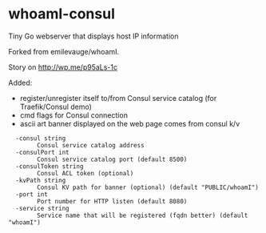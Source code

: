 # whoamI-consul

Tiny Go webserver that displays host IP information

Forked from emilevauge/whoamI.

Story on http://wp.me/p95aLs-1c

Added: 
 - register/unregister itself to/from Consul service catalog (for Traefik/Consul demo)
 - cmd flags for Consul connection
 - ascii art banner displayed on the web page comes from consul k/v

```Usage: whoamI
  -consul string
        Consul service catalog address
  -consulPort int
        Consul service catalog port (default 8500)
  -consulToken string
        Consul ACL token (optional)
  -kvPath string
        Consul KV path for banner (optional) (default "PUBLIC/whoamI")
  -port int
        Port number for HTTP listen (default 8080)
  -service string
        Service name that will be registered (fqdn better) (default "whoamI")

```
